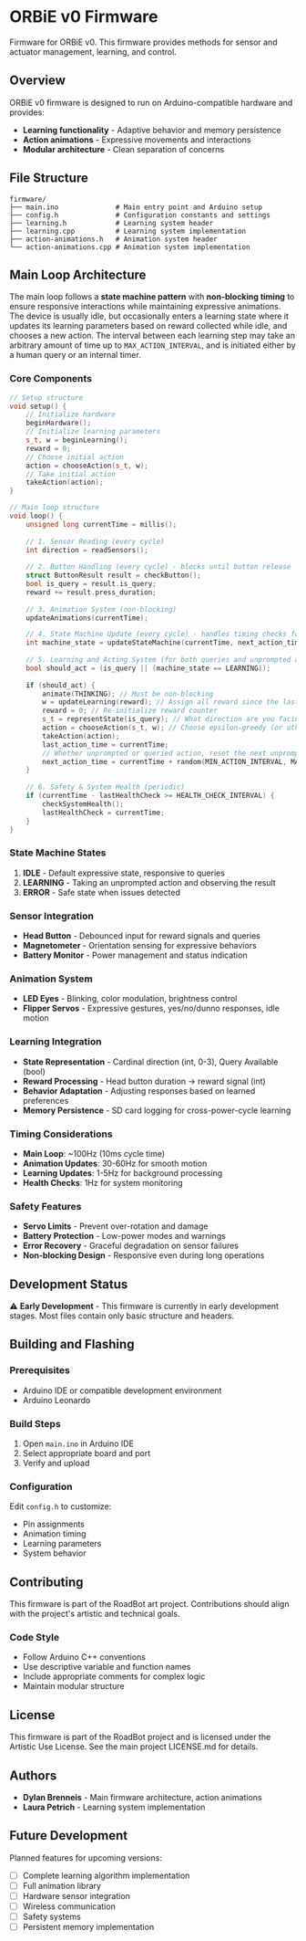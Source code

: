 # ORBiE v0 Firmware

Firmware for ORBiE v0. This firmware provides methods for sensor and actuator management, learning, and control.

## Overview

ORBiE v0 firmware is designed to run on Arduino-compatible hardware and provides:
- **Learning functionality** - Adaptive behavior and memory persistence
- **Action animations** - Expressive movements and interactions
- **Modular architecture** - Clean separation of concerns

## File Structure

```
firmware/
├── main.ino              # Main entry point and Arduino setup
├── config.h              # Configuration constants and settings
├── learning.h            # Learning system header
├── learning.cpp          # Learning system implementation
├── action-animations.h   # Animation system header
└── action-animations.cpp # Animation system implementation
```

## Main Loop Architecture

The main loop follows a **state machine pattern** with **non-blocking timing** to ensure responsive interactions while maintaining expressive animations. The device is usually idle, but occasionally enters a learning state where it updates its learning parameters based on reward collected while idle, and chooses a new action. The interval between each learning step may take an arbitrary amount of time up to `MAX_ACTION_INTERVAL`, and is initiated either by a human query or an internal timer.

### Core Components

```cpp
// Setup structure
void setup() {
    // Initialize hardware
    beginHardware();
    // Initialize learning parameters
    s_t, w = beginLearning();
    reward = 0;
    // Choose initial action
    action = chooseAction(s_t, w);
    // Take initial action
    takeAction(action);
}

// Main loop structure
void loop() {
    unsigned long currentTime = millis();
    
    // 1. Sensor Reading (every cycle)
    int direction = readSensors();
    
    // 2. Button Handling (every cycle) - blocks until button release
    struct ButtonResult result = checkButton();
    bool is_query = result.is_query;
    reward += result.press_duration;
    
    // 3. Animation System (non-blocking)
    updateAnimations(currentTime);

    // 4. State Machine Update (every cycle) - handles timing checks for unprompted actions
    int machine_state = updateStateMachine(currentTime, next_action_time);
    
    // 5. Learning and Acting System (for both queries and unprompted actions)
    bool should_act = (is_query || (machine_state == LEARNING));
    
    if (should_act) {
        animate(THINKING); // Must be non-blocking
        w = updateLearning(reward); // Assign all reward since the last action to the last action
        reward = 0; // Re-initialize reward counter
        s_t = representState(is_query); // What direction are you facing? Is this a query answer or unprompted action?
        action = chooseAction(s_t, w); // Choose epsilon-greedy (or other type) of action
        takeAction(action); 
        last_action_time = currentTime;
        // Whether unprompted or queried action, reset the next unprompted action to some random future time
        next_action_time = currentTime + random(MIN_ACTION_INTERVAL, MAX_ACTION_INTERVAL);
    }
    
    // 6. Safety & System Health (periodic)
    if (currentTime - lastHealthCheck >= HEALTH_CHECK_INTERVAL) {
        checkSystemHealth();
        lastHealthCheck = currentTime;
    }
}
```

### State Machine States

1. **IDLE** - Default expressive state, responsive to queries
2. **LEARNING** - Taking an unprompted action and observing the result
3. **ERROR** - Safe state when issues detected

### Sensor Integration

- **Head Button** - Debounced input for reward signals and queries
- **Magnetometer** - Orientation sensing for expressive behaviors
- **Battery Monitor** - Power management and status indication

### Animation System

- **LED Eyes** - Blinking, color modulation, brightness control
- **Flipper Servos** - Expressive gestures, yes/no/dunno responses, idle motion

### Learning Integration

- **State Representation** - Cardinal direction (int, 0-3), Query Available (bool)
- **Reward Processing** - Head button duration → reward signal (int)
- **Behavior Adaptation** - Adjusting responses based on learned preferences
- **Memory Persistence** - SD card logging for cross-power-cycle learning

### Timing Considerations

- **Main Loop**: ~100Hz (10ms cycle time)
- **Animation Updates**: 30-60Hz for smooth motion
- **Learning Updates**: 1-5Hz for background processing
- **Health Checks**: 1Hz for system monitoring

### Safety Features

- **Servo Limits** - Prevent over-rotation and damage
- **Battery Protection** - Low-power modes and warnings
- **Error Recovery** - Graceful degradation on sensor failures
- **Non-blocking Design** - Responsive even during long operations

## Development Status

⚠️ **Early Development** - This firmware is currently in early development stages. Most files contain only basic structure and headers.

## Building and Flashing

### Prerequisites
- Arduino IDE or compatible development environment
- Arduino Leonardo

### Build Steps
1. Open `main.ino` in Arduino IDE
2. Select appropriate board and port
3. Verify and upload

### Configuration
Edit `config.h` to customize:
- Pin assignments
- Animation timing
- Learning parameters
- System behavior

## Contributing

This firmware is part of the RoadBot art project. Contributions should align with the project's artistic and technical goals.

### Code Style
- Follow Arduino C++ conventions
- Use descriptive variable and function names
- Include appropriate comments for complex logic
- Maintain modular structure

## License

This firmware is part of the RoadBot project and is licensed under the Artistic Use License. See the main project LICENSE.md for details.

## Authors

- **Dylan Brenneis** - Main firmware architecture, action animations
- **Laura Petrich** - Learning system implementation

## Future Development

Planned features for upcoming versions:
- [ ] Complete learning algorithm implementation
- [ ] Full animation library
- [ ] Hardware sensor integration
- [ ] Wireless communication
- [ ] Safety systems
- [ ] Persistent memory implementation
